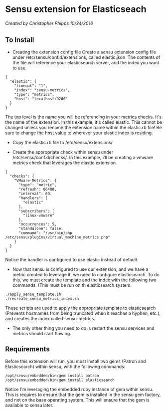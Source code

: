 # Sensu extension for Elasticseach
###### Created by Christopher Phipps 10/24/2016

## To Install

- Creating the extension config file
Create a sensu extension config file under /etc/sensu/conf.d/extensions, called elastic.json. The contents of the file will reference your elasticsearch server, and the index you want to use.
```
{
  "elastic": {
    "timeout": "1",
    "index": "sensu-metrics",
    "type": "metrics",
    "host": "localhost:9200"
  }
}
```
The top level is the name you will be referencing in your metrics checks. It's the name of the extension. In this example, it's called elastic. This cannot be changed unless you rename the extension name within the elastic.rb file! Be sure to change the host value to wherever your elastic index is residing. 

- Copy the elastic.rb file to /etc/sensu/extensions/

- Create the appropriate check within sensu under /etc/sensu/conf.d/checks/. In this example, i'll be creating a vmware metrics check that leverages the elastic extension.
```
{
  "checks": {
    "VMware-Metrics": {
      "type": "metric",
      "refresh": 86400,
      "interval": 60,
      "handlers": [
        "elastic"
      ],
      "subscribers": [
        "linux-vmware"
      ],
      "occurrences": 5,
      "standalone": false,
      "command": "/usr/bin/php /etc/sensu/plugins/virtual_machine_metrics.php"
    }
  }
}
```
Notice the handler is configured to use elastic instead of default.

- Now that sensu is configured to use our extension, and we have a metric created to leverage it, we need to configure elasticsearch. To do this, we must create the template and the index with the following two commands. (This must be run on th elasticsearch system.
```
./apply_sensu_template.sh
./recreate_sensu_metrics_index.sh
```
These scripts are used to apply the appropriate template to elasticsearch (Prevents hostnames from being truncated when it reaches a hyphen, etc.), and creates the index called sensu-metrics.

- The only other thing you need to do is restart the sensu services and metrics should start flowing.

## Requirements
Before this extension will run, you must install two gems (Patron and Elasticsearch) within sensu, with the following commands:
```
/opt/sensu/embedded/bin/gem install patron
/opt/sensu/embedded/bin/gem install elasticsearch
```
Notice I'm leveraging the embedded ruby instance of gem within sensu. This is requires to ensure that the gem is installed in the sensu gem factory, and not on the base operating system. This will ensure that the gem is available to sensu later. 
